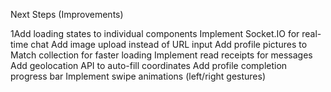 Next Steps (Improvements)

1Add loading states to individual components
Implement Socket.IO for real-time chat
Add image upload instead of URL input
Add profile pictures to Match collection for faster loading
Implement read receipts for messages
Add geolocation API to auto-fill coordinates
Add profile completion progress bar
Implement swipe animations (left/right gestures)
